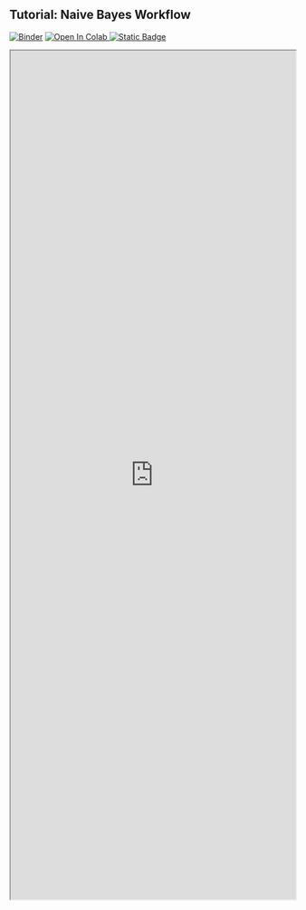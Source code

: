 ## Tutorial: Naive Bayes Workflow

[![Binder](https://mybinder.org/badge_logo.svg)](https://mybinder.org/v2/gh/danforthcenter/plantcv-tutorial-machine-learning/HEAD?labpath=index.ipynb)
<a target="_blank" href="https://colab.research.google.com/github/danforthcenter/plantcv-tutorial-machine-learning/blob/main/index.ipynb">
  <img src="https://colab.research.google.com/assets/colab-badge.svg" alt="Open In Colab"/>
</a>
[![Static Badge](https://img.shields.io/badge/Open%20on%20GitHub-black?logo=github)](https://github.com/danforthcenter/plantcv-tutorial-machine-learning.git)

<iframe src="https://nbviewer.jupyter.org/github/danforthcenter/plantcv-tutorial-machine-learning/blob/main/index.ipynb" width="100%" height="1500px"></iframe>
